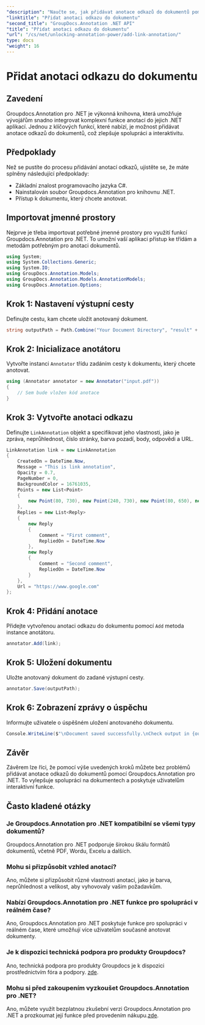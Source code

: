 ```yaml
---
"description": "Naučte se, jak přidávat anotace odkazů do dokumentů pomocí Groupdocs.Annotation pro .NET. Bez námahy vylepšete spolupráci a interaktivitu."
"linktitle": "Přidat anotaci odkazu do dokumentu"
"second_title": "GroupDocs.Annotation .NET API"
"title": "Přidat anotaci odkazu do dokumentu"
"url": "/cs/net/unlocking-annotation-power/add-link-annotation/"
type: docs
"weight": 16
---
```


# Přidat anotaci odkazu do dokumentu

## Zavedení
Groupdocs.Annotation pro .NET je výkonná knihovna, která umožňuje vývojářům snadno integrovat komplexní funkce anotací do jejich .NET aplikací. Jednou z klíčových funkcí, které nabízí, je možnost přidávat anotace odkazů do dokumentů, což zlepšuje spolupráci a interaktivitu.
## Předpoklady
Než se pustíte do procesu přidávání anotací odkazů, ujistěte se, že máte splněny následující předpoklady:
- Základní znalost programovacího jazyka C#.
- Nainstalován soubor Groupdocs.Annotation pro knihovnu .NET.
- Přístup k dokumentu, který chcete anotovat.

## Importovat jmenné prostory
Nejprve je třeba importovat potřebné jmenné prostory pro využití funkcí Groupdocs.Annotation pro .NET. To umožní vaší aplikaci přístup ke třídám a metodám potřebným pro anotaci dokumentů.
```csharp
using System;
using System.Collections.Generic;
using System.IO;
using GroupDocs.Annotation.Models;
using GroupDocs.Annotation.Models.AnnotationModels;
using GroupDocs.Annotation.Options;
```
## Krok 1: Nastavení výstupní cesty
Definujte cestu, kam chcete uložit anotovaný dokument.
```csharp
string outputPath = Path.Combine("Your Document Directory", "result" + Path.GetExtension("input.pdf"));
```
## Krok 2: Inicializace anotátoru
Vytvořte instanci `Annotator` třídu zadáním cesty k dokumentu, který chcete anotovat.
```csharp
using (Annotator annotator = new Annotator("input.pdf"))
{
    // Sem bude vložen kód anotace
}
```
## Krok 3: Vytvořte anotaci odkazu
Definujte `LinkAnnotation` objekt a specifikovat jeho vlastnosti, jako je zpráva, neprůhlednost, číslo stránky, barva pozadí, body, odpovědi a URL.
```csharp
LinkAnnotation link = new LinkAnnotation
{
    CreatedOn = DateTime.Now,
    Message = "This is link annotation",
    Opacity = 0.7,
    PageNumber = 0,
    BackgroundColor = 16761035,
    Points = new List<Point>
    {
        new Point(80, 730), new Point(240, 730), new Point(80, 650), new Point(240, 650)
    },
    Replies = new List<Reply>
    {
        new Reply
        {
            Comment = "First comment",
            RepliedOn = DateTime.Now
        },
        new Reply
        {
            Comment = "Second comment",
            RepliedOn = DateTime.Now
        }
    },
    Url = "https://www.google.com"
};
```
## Krok 4: Přidání anotace
Přidejte vytvořenou anotaci odkazu do dokumentu pomocí `Add` metoda instance anotátoru.
```csharp
annotator.Add(link);
```
## Krok 5: Uložení dokumentu
Uložte anotovaný dokument do zadané výstupní cesty.
```csharp
annotator.Save(outputPath);
```
## Krok 6: Zobrazení zprávy o úspěchu
Informujte uživatele o úspěšném uložení anotovaného dokumentu.
```csharp
Console.WriteLine($"\nDocument saved successfully.\nCheck output in {outputPath}.");
```

## Závěr
Závěrem lze říci, že pomocí výše uvedených kroků můžete bez problémů přidávat anotace odkazů do dokumentů pomocí Groupdocs.Annotation pro .NET. To vylepšuje spolupráci na dokumentech a poskytuje uživatelům interaktivní funkce.
## Často kladené otázky
### Je Groupdocs.Annotation pro .NET kompatibilní se všemi typy dokumentů?
Groupdocs.Annotation pro .NET podporuje širokou škálu formátů dokumentů, včetně PDF, Wordu, Excelu a dalších.
### Mohu si přizpůsobit vzhled anotací?
Ano, můžete si přizpůsobit různé vlastnosti anotací, jako je barva, neprůhlednost a velikost, aby vyhovovaly vašim požadavkům.
### Nabízí Groupdocs.Annotation pro .NET funkce pro spolupráci v reálném čase?
Ano, Groupdocs.Annotation pro .NET poskytuje funkce pro spolupráci v reálném čase, které umožňují více uživatelům současně anotovat dokumenty.
### Je k dispozici technická podpora pro produkty Groupdocs?
Ano, technická podpora pro produkty Groupdocs je k dispozici prostřednictvím fóra a podpory. [zde](https://forum.groupdocs.com/c/annotation/10).
### Mohu si před zakoupením vyzkoušet Groupdocs.Annotation pro .NET?
Ano, můžete využít bezplatnou zkušební verzi Groupdocs.Annotation pro .NET a prozkoumat její funkce před provedením nákupu.[zde](https://purchase.groupdocs.com/temporary-license/).